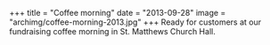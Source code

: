 +++
title = "Coffee morning"
date = "2013-09-28"
image = "archimg/coffee-morning-2013.jpg"
+++
Ready for customers at our fundraising coffee morning in St. Matthews Church Hall.